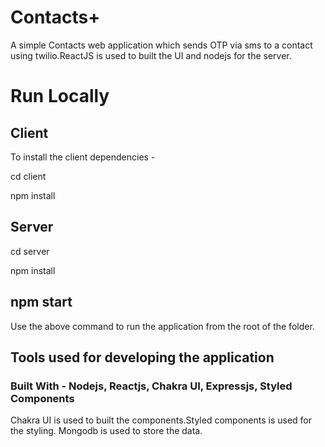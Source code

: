 
# Contacts+

A simple Contacts web application which sends OTP via sms to a contact using twilio.ReactJS is used to built the UI and nodejs for the server.




# Run Locally

## Client
  To install the client dependencies -

  cd client

  npm install

  ## Server

  cd server

  npm install

  ## npm start

  Use the above command to run the application from the root of the folder.

  ## Tools used for developing the application

  ### Built With - Nodejs, Reactjs, Chakra UI, Expressjs, Styled Components

  Chakra UI is used to built the components.Styled components is used for the styling.
  Mongodb is used to store the data.

